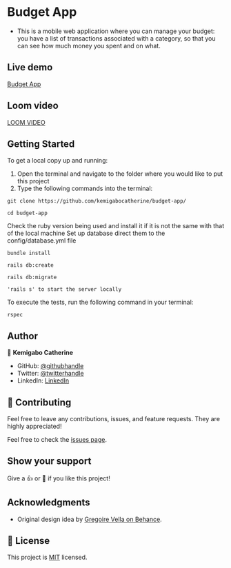 # Budget App

- This is a mobile web application where you can manage your budget: you have a list of transactions associated with a category, so that you can see how much money you spent and on what.

## Live demo
[Budget App](https://rocky-ravine-77113.herokuapp.com/)

## Loom video
[LOOM VIDEO](https://www.loom.com/share/c4337d11abdb423096e8b8352454267e)

## Getting Started

To get a local copy up and running: 
1. Open the terminal and navigate to the folder where you would like to put this project
2. Type the following commands into the terminal: 
 ```
 git clone https://github.com/kemigabocatherine/budget-app/
 ```
 ```
 cd budget-app
 ```

Check the ruby version being used and install it if it is not the same with that of the local machine
Set up database direct them to the config/database.yml file
```
bundle install
```
```
rails db:create
```
```
rails db:migrate
```
```
'rails s' to start the server locally
```

To execute the tests, run the following command in your terminal:
```
rspec
```

## Author

👤 **Kemigabo Catherine**

- GitHub: [@githubhandle](https://github.com/kemigabocatherine)
- Twitter: [@twitterhandle](https://twitter.com/home?lang=en)
- LinkedIn: [LinkedIn](https://www.linkedin.com/in/kemigabocatherine/)

## 🤝 Contributing

Feel free to leave any contributions, issues, and feature requests. They are highly appreciated!

Feel free to check the [issues page](https://github.com/kemigabocatherine/budget-app/issues).

## Show your support

Give a 👍 or 🌟 if you like this project!

## Acknowledgments

- Original design idea by [Gregoire Vella on Behance](https://www.behance.net/gregoirevella).

## 📝 License

This project is [MIT](./LICENSE) licensed.
